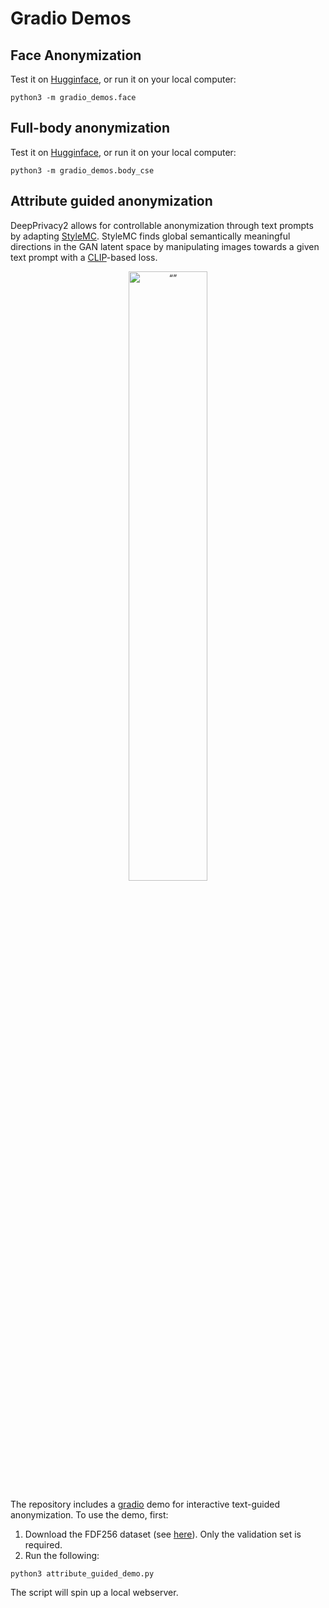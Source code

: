 # Gradio Demos


## Face Anonymization
Test it on [Hugginface](https://huggingface.co/spaces/haakohu/deep_privacy2_face), or run it on your local computer:

```
python3 -m gradio_demos.face
```

## Full-body anonymization
Test it on [Hugginface](https://huggingface.co/spaces/haakohu/deep_privacy2), or run it on your local computer:

```
python3 -m gradio_demos.body_cse
```


## Attribute guided anonymization
DeepPrivacy2 allows for controllable anonymization through text prompts by adapting [StyleMC](https://github.com/catlab-team/stylemc).
StyleMC finds global semantically meaningful directions in the GAN latent space by manipulating images towards a given text prompt with a [CLIP](https://github.com/openai/CLIP)-based loss.
<center>
<img src="https://raw.githubusercontent.com/hukkelas/deep_privacy2/master/media/stylemc_example.jpg" alt= “” width="50%">
</center>

The repository includes a [gradio](https://gradio.app/) demo for interactive text-guided anonymization.
To use the demo, first:

1. Download the FDF256 dataset (see [here](training_and_development.md#dataset-setup)). Only the validation set is required.
2. Run the following:
```
python3 attribute_guided_demo.py
```

The script will spin up a local webserver.
